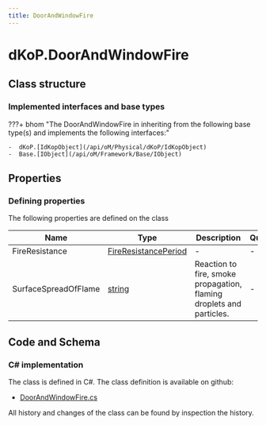 ```yaml
---
title: DoorAndWindowFire
---
```


# dKoP.DoorAndWindowFire



## Class structure

### Implemented interfaces and base types

???+ bhom "The DoorAndWindowFire in inheriting from the following base type(s) and implements the following interfaces:"

    -  dKoP.[IdKopObject](/api/oM/Physical/dKoP/IdKopObject)
    -  Base.[IObject](/api/oM/Framework/Base/IObject)


## Properties



### Defining properties

The following properties are defined on the class

| Name             | Type             | Description      | Quantity         |
|------------------|------------------|------------------|------------------|
| FireResistance | [FireResistancePeriod](/api/oM/Physical/dKoP/FireResistancePeriod) | - | - |
| SurfaceSpreadOfFlame | [string](https://learn.microsoft.com/en-us/dotnet/api/System.String?view=netstandard-2.0) | Reaction to fire, smoke propagation, flaming droplets and particles. | - |


## Code and Schema

### C# implementation

The class is defined in C#. The class definition is available on github:

- [DoorAndWindowFire.cs](https://github.com/BHoM/dKoP_Toolkit/blob/develop/dKoP_oM/Geometry/Openings/DoorAndWindowFire.cs)

All history and changes of the class can be found by inspection the history.
